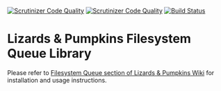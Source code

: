[![Scrutinizer Code Quality](https://scrutinizer-ci.com/g/lizards-and-pumpkins/lib-queue-filesystem/badges/quality-score.png?b=master&s=69ca82e2f1c3d1fd7652ba086b4549096ab2b729)](https://scrutinizer-ci.com/g/lizards-and-pumpkins/lib-queue-filesystem/?branch=master) [![Scrutinizer Code Quality](https://scrutinizer-ci.com/g/lizards-and-pumpkins/lib-queue-filesystem/badges/quality-score.png?b=master&s=69ca82e2f1c3d1fd7652ba086b4549096ab2b729)](https://scrutinizer-ci.com/g/lizards-and-pumpkins/lib-queue-filesystem/?branch=master) [![Build Status](https://scrutinizer-ci.com/g/lizards-and-pumpkins/lib-queue-filesystem/badges/build.png?b=master&s=23cb645240205be85ad3f8749bd7a578a591d428)](https://scrutinizer-ci.com/g/lizards-and-pumpkins/lib-queue-filesystem/build-status/master)
# Lizards & Pumpkins Filesystem Queue Library

Please refer to [Filesystem Queue section of Lizards & Pumpkins Wiki](https://github.com/lizards-and-pumpkins/catalog/wiki/Filesystem-Queue) for installation and usage instructions.
